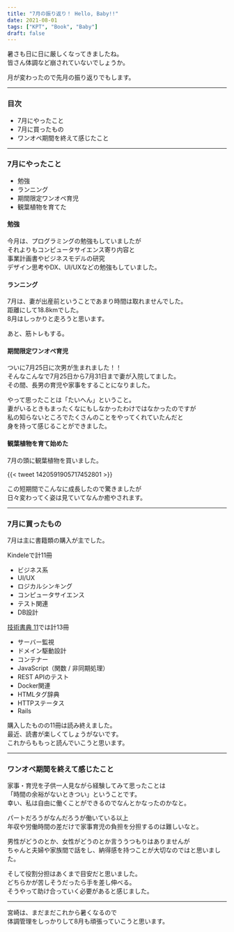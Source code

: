 ```yaml
---
title: "7月の振り返り！ Hello, Baby!!"
date: 2021-08-01
tags: ["KPT", "Book", "Baby"]
draft: false
---
```


暑さも日に日に厳しくなってきましたね。  
皆さん体調など崩されていないでしょうか。  

月が変わったので先月の振り返りでもします。  

---

### 目次

- 7月にやったこと
- 7月に買ったもの
- ワンオペ期間を終えて感じたこと

---

### 7月にやったこと

- 勉強
- ランニング
- 期間限定ワンオペ育児
- 観葉植物を育てた

#### 勉強

今月は、プログラミングの勉強もしていましたが  
それよりもコンピュータサイエンス寄り内容と  
事業計画書やビジネスモデルの研究  
デザイン思考やDX、UI/UXなどの勉強もしていました。  

#### ランニング

7月は、妻が出産前ということであまり時間は取れませんでした。  
距離にして18.8kmでした。  
8月はしっかりと走ろうと思います。  

あと、筋トレもする。  

#### 期間限定ワンオペ育児

ついに7月25日に次男が生まれました！！  
そんなこんなで7月25日から7月31日まで妻が入院してました。  
その間、長男の育児や家事をすることになりました。  

やって思ったことは「たいへん」ということ。  
妻がいるときもまったくなにもしなかったわけではなかったのですが  
私の知らないところでたくさんのことをやってくれていたんだと  
身を持って感じることができました。  

#### 観葉植物を育て始めた

7月の頭に観葉植物を買いました。  

{{< tweet 1420591905717452801 >}}

この短期間でこんなに成長したので驚きましたが  
日々変わってく姿は見ていてなんか癒やされます。  

---

### 7月に買ったもの

7月は主に書籍類の購入が主でした。  

Kindeleで計11冊  

- ビジネス系
- UI/UX
- ロジカルシンキング
- コンピュータサイエンス
- テスト関連
- DB設計

[技術書典 11](https://techbookfest.org/)では計13冊  

- サーバー監視
- ドメイン駆動設計
- コンテナー
- JavaScript（関数 / 非同期処理）
- REST APIのテスト
- Docker関連
- HTMLタグ辞典
- HTTPステータス
- Rails

購入したものの11冊は読み終えました。  
最近、読書が楽しくてしょうがないです。  
これからももっと読んでいこうと思います。

---

### ワンオペ期間を終えて感じたこと

家事・育児を子供一人見ながら経験してみて思ったことは  
「時間の余裕がないときつい」ということです。  
幸い、私は自由に働くことができるのでなんとかなったのかなと。  

パートだろうがなんだろうが働いている以上  
年収や労働時間の差だけで家事育児の負担を分担するのは難しいなと。  

男性がどうのとか、女性がどうのとか言ううつもりはありませんが  
ちゃんと夫婦や家族間で話をし、納得感を持つことが大切なのではと思いました。  

そして役割分担はあくまで目安だと思いました。  
どちらかが苦しそうだったら手を差し伸べる。  
そうやって助け合っていく必要があると感じました。  

---

宮崎は、まだまだこれから暑くなるので  
体調管理をしっかりして8月も頑張っていこうと思います。  
